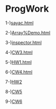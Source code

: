 # ProgWork



1-)[sayac.html](https://ertugrulcbn.github.io/ProgWork/sayac.html)

2-)[Array%Demo.html](https://ertugrulcbn.github.io/ProgWork/Array%20Demo.html)

3-)[inspector.html](https://ertugrulcbn.github.io/ProgWork/inspector.html)

4-)[CW3.html](https://ertugrulcbn.github.io/ProgWork/c4_data.html)

5-)[HW1.html](https://ertugrulcbn.github.io/ProgWork/HW1.html)

6-)[CW4.html](https://ertugrulcbn.github.io/ProgWork/index1.html)

7-)[HW2](https://ertugrulcbn.github.io/ProgWork/HW2/Database.html)

8-)[CW5](https://ertugrulcbn.github.io/ProgWork/CW5/File.html)

9-)[CW6](https://ertugrulcbn.github.io/ProgWork/CW6/Timing.html)
